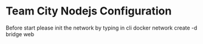 # Team City Nodejs Configuration

Before start please init the network by typing in cli docker network create -d bridge web